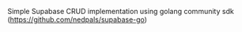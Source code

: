 Simple Supabase CRUD implementation using golang community sdk (https://github.com/nedpals/supabase-go)
